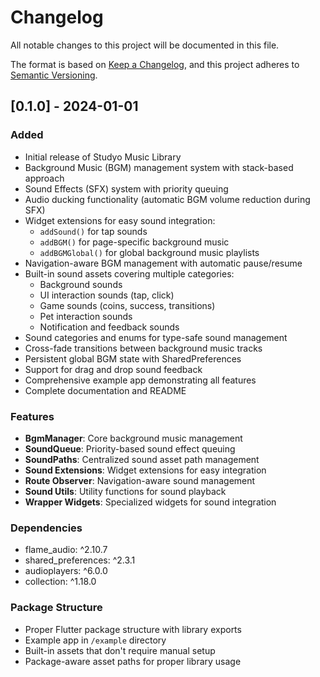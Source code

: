 # Changelog

All notable changes to this project will be documented in this file.

The format is based on [Keep a Changelog](https://keepachangelog.com/en/1.0.0/),
and this project adheres to [Semantic Versioning](https://semver.org/spec/v2.0.0.html).

## [0.1.0] - 2024-01-01

### Added
- Initial release of Studyo Music Library
- Background Music (BGM) management system with stack-based approach
- Sound Effects (SFX) system with priority queuing
- Audio ducking functionality (automatic BGM volume reduction during SFX)
- Widget extensions for easy sound integration:
  - `addSound()` for tap sounds
  - `addBGM()` for page-specific background music
  - `addBGMGlobal()` for global background music playlists
- Navigation-aware BGM management with automatic pause/resume
- Built-in sound assets covering multiple categories:
  - Background sounds
  - UI interaction sounds (tap, click)
  - Game sounds (coins, success, transitions)
  - Pet interaction sounds
  - Notification and feedback sounds
- Sound categories and enums for type-safe sound management
- Cross-fade transitions between background music tracks
- Persistent global BGM state with SharedPreferences
- Support for drag and drop sound feedback
- Comprehensive example app demonstrating all features
- Complete documentation and README

### Features
- **BgmManager**: Core background music management
- **SoundQueue**: Priority-based sound effect queuing
- **SoundPaths**: Centralized sound asset path management
- **Sound Extensions**: Widget extensions for easy integration
- **Route Observer**: Navigation-aware sound management
- **Sound Utils**: Utility functions for sound playback
- **Wrapper Widgets**: Specialized widgets for sound integration

### Dependencies
- flame_audio: ^2.10.7
- shared_preferences: ^2.3.1
- audioplayers: ^6.0.0
- collection: ^1.18.0

### Package Structure
- Proper Flutter package structure with library exports
- Example app in `/example` directory
- Built-in assets that don't require manual setup
- Package-aware asset paths for proper library usage